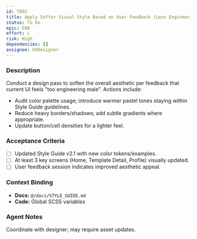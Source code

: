 ```yaml
---
id: T092
title: Apply Softer Visual Style Based on User Feedback (Less Engineering)
status: To Do
epic: E08
effort: L
risk: High
dependencies: []
assignee: UXDesigner
---
```


### Description

Conduct a design pass to soften the overall aesthetic per feedback that current UI feels "too engineering male".  Actions include:
- Audit color palette usage; introduce warmer pastel tones staying within Style Guide guidelines.
- Reduce heavy borders/shadows; add subtle gradients where appropriate.
- Update button/cell densities for a lighter feel.

### Acceptance Criteria

- [ ] Updated Style Guide v2.1 with new color tokens/examples.
- [ ] At least 3 key screens (Home, Template Detail, Profile) visually updated.
- [ ] User feedback session indicates improved aesthetic appeal.

### Context Binding

- **Docs:** `@/docs/STYLE_GUIDE.md`
- **Code:** Global SCSS variables

### Agent Notes

Coordinate with designer; may require asset updates. 